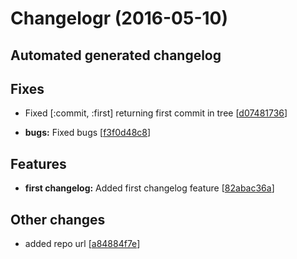 
#  Changelogr (2016-05-10)
## Automated generated changelog


## Fixes


-  Fixed [:commit, :first] returning first commit in tree \[[d07481736](https://github.com/posixpascal/Changelogr/commit/d074817369d6a9285d2b8ea3ed641100136fea5a)\]

- **bugs:** Fixed bugs \[[f3f0d48c8](https://github.com/posixpascal/Changelogr/commit/f3f0d48c86e7c5aedf3721f1b4b3db774aa6a8e5)\]


## Features


- **first changelog:** Added first changelog feature \[[82abac36a](https://github.com/posixpascal/Changelogr/commit/82abac36a05497492fc2044d78a25a9ed49751fb)\]












## Other changes


-  added repo url \[[a84884f7e](https://github.com/posixpascal/Changelogr/commit/a84884f7e6b0db471cd2e189e77b2585b4b34241)\]

